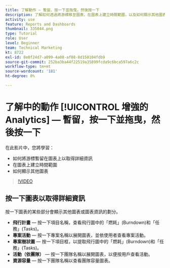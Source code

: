 ```yaml
---
title: 了解動作 — 暫留、按一下並拖曳，然後按一下
description: 了解如何透過將游標移至圖表、在圖表上建立時間範圍，以及如何顯示其他圖表來取得詳細資訊，全部皆在 [!UICONTROL 增強的Analytics].
activity: use
feature: Reports and Dashboards
thumbnail: 335044.png
type: Tutorial
role: User
level: Beginner
team: Technical Marketing
kt: 8722
exl-id: 8e0f24d7-a099-4a08-af08-8d150104fdb9
source-git-commit: 252ba3ba44f22519a35899fcda9c6bca597a6c2c
workflow-type: tm+mt
source-wordcount: '181'
ht-degree: 0%

---
```


# 了解中的動作 [!UICONTROL 增強的Analytics]  — 暫留，按一下並拖曳，然後按一下

在此影片中，您將學習：

* 如何將游標暫留在圖表上以取得詳細資訊
* 在圖表上建立時間範圍
* 如何顯示其他圖表

>[!VIDEO](https://video.tv.adobe.com/v/335044/?quality=12)

## 按一下圖表以取得詳細資訊

按一下圖表的某些部分會顯示其他圖表或圖表資訊的劃分。

* **飛行計畫** — 按一下項目名稱，查看飛行圖中的「燃耗」(Burndown)和「任務」(Tasks)。
* **專案活動** — 按一下專案名稱以展開圖表，並依使用者查看專案活動。
* **專案樹狀圖** — 按一下項目框，以提取飛行圖中的「燃耗」(Burndown)和「任務」(Tasks)。
* **活動（依團隊）** — 按一下團隊名稱以展開圖表，以便按用戶查看活動。
* **資源容量** — 按一下團隊名稱以查看團隊容量圖表。
